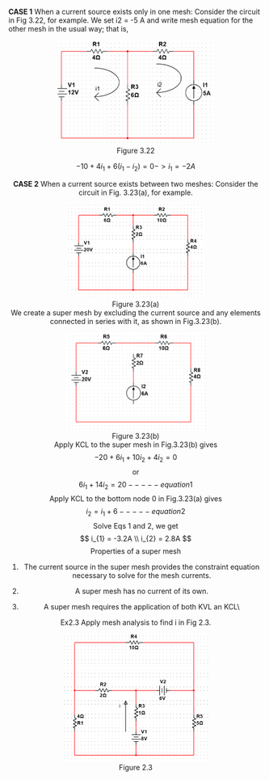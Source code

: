 **CASE 1** When a current source exists only in one mesh: Consider the circuit in Fig 3.22, for example. We set i2 = -5 A and write mesh equation for the other mesh in the usual way; that is,

<div align=center><img src="Figure 3.22.png" style="zoom:50%;" />
<center>Figure 3.22</center>

$$
-10 + 4i_{1} +6(i_{1} - i_{2}) = 0 -> i_{1} =-2A
$$

**CASE 2** When a current source exists between two meshes: Consider the circuit in Fig. 3.23(a), for example.

<div align=center><img src="Figure 3.23(a).png" style="zoom:50%;" />
<center>Figure 3.23(a)</center

 We create a super mesh by excluding the current source and any elements connected in series with it, as shown in Fig.3.23(b). 

<div align=center><img src="Figure 3.23(b).png" style="zoom:45%;" />
<center>Figure 3.23(b)</center

Apply KCL to the super mesh in Fig.3.23(b) gives
$$
-20 + 6i_{1} + 10i_{2} + 4i_{2} = 0
$$
or
$$
6i_{1} + 14i_{2} =20 -----equation 1
$$
Apply KCL to the bottom node 0 in Fig.3.23(a) gives
$$
i_{2} = i_{1} +6-----equation 2
$$
Solve Eqs 1 and 2, we get
$$
i_{1} = -3.2A \\
i_{2} = 2.8A
$$
Properties of a super mesh

1. The current source in the super mesh provides the constraint equation necessary to solve for the mesh currents.

2. A super mesh has no current of its own.

3. A super mesh requires the application of both KVL an KCL\

   

Ex2.3 Apply mesh analysis to find i in Fig 2.3.

<div align=center><img src="Figure 2.3.png" style="zoom:50%;" />
<center>Figure 2.3</center